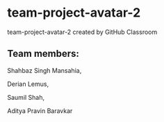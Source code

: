 # team-project-avatar-2
team-project-avatar-2 created by GitHub Classroom

## Team members:
Shahbaz Singh Mansahia,

Derian Lemus,

Saumil Shah,

Aditya Pravin Baravkar
